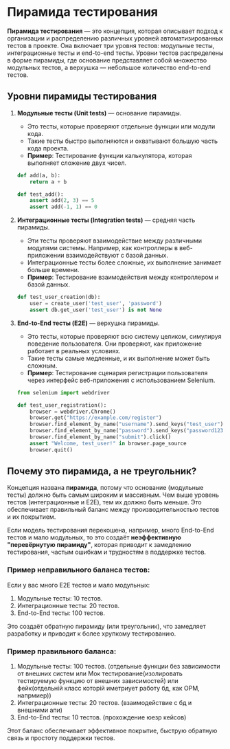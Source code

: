 
# Пирамида тестирования

**Пирамида тестирования** — это концепция, которая описывает подход к организации и распределению различных уровней автоматизированных тестов в проекте. Она включает три уровня тестов: модульные тесты, интеграционные тесты и end-to-end тесты. Уровни тестов распределены в форме пирамиды, где основание представляет собой множество модульных тестов, а верхушка — небольшое количество end-to-end тестов.

## Уровни пирамиды тестирования

1. **Модульные тесты (Unit tests)** — основание пирамиды.
   - Это тесты, которые проверяют отдельные функции или модули кода.
   - Такие тесты быстро выполняются и охватывают большую часть кода проекта.
   - **Пример**: Тестирование функции калькулятора, которая выполняет сложение двух чисел.
   
   ```python
   def add(a, b):
       return a + b

   def test_add():
       assert add(2, 3) == 5
       assert add(-1, 1) == 0
   ```
   
2. **Интеграционные тесты (Integration tests)** — средняя часть пирамиды.
   - Эти тесты проверяют взаимодействие между различными модулями системы. Например, как контроллеры в веб-приложении взаимодействуют с базой данных.
   - Интеграционные тесты более сложные, их выполнение занимает больше времени.
   - **Пример**: Тестирование взаимодействия между контроллером и базой данных.

   ```python
   def test_user_creation(db):
       user = create_user('test_user', 'password')
       assert db.get_user('test_user') is not None
   ```

3. **End-to-End тесты (E2E)** — верхушка пирамиды.
   - Это тесты, которые проверяют всю систему целиком, симулируя поведение пользователя. Они проверяют, как приложение работает в реальных условиях.
   - Такие тесты самые медленные, и их выполнение может быть сложным.
   - **Пример**: Тестирование сценария регистрации пользователя через интерфейс веб-приложения с использованием Selenium.

   ```python
   from selenium import webdriver

   def test_user_registration():
       browser = webdriver.Chrome()
       browser.get("https://example.com/register")
       browser.find_element_by_name("username").send_keys("test_user")
       browser.find_element_by_name("password").send_keys("password123")
       browser.find_element_by_name("submit").click()
       assert "Welcome, test_user!" in browser.page_source
       browser.quit()
   ```

## Почему это **пирамида**, а не треугольник?

Концепция названа **пирамида**, потому что основание (модульные тесты) должно быть самым широким и массивным. Чем выше уровень тестов (интеграционные и E2E), тем их должно быть меньше. Это обеспечивает правильный баланс между производительностью тестов и их покрытием.

Если модель тестирования перекошена, например, много End-to-End тестов и мало модульных, то это создаёт **неэффективную "перевёрнутую пирамиду"**, которая приводит к замедлению тестирования, частым ошибкам и трудностям в поддержке тестов.

### Пример неправильного баланса тестов:

Если у вас много E2E тестов и мало модульных:

1. Модульные тесты: 10 тестов.
2. Интеграционные тесты: 20 тестов.
3. End-to-End тесты: 100 тестов.

Это создаёт обратную пирамиду (или треугольник), что замедляет разработку и приводит к более хрупкому тестированию.

### Пример правильного баланса:

1. Модульные тесты: 100 тестов. (отдельные функции без зависимости от внешних систем или Мок тестирование(изолировать тестируемую функцию от внешних зависимостей) или фейк(отдельній класс которій иметриует работу бд, как ОРМ, напрмиер))
2. Интеграционные тесты: 20 тестов. (взаимодействие с бд и внешними апи)
3. End-to-End тесты: 10 тестов. (прохождение юезр кейсов)


Этот баланс обеспечивает эффективное покрытие, быструю обратную связь и простоту поддержки тестов.


